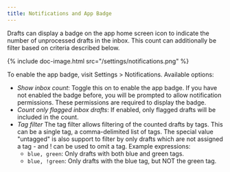 ```yaml
---
title: Notifications and App Badge
---
```


Drafts can display a badge on the app home screen icon to indicate the number of unprocessed drafts in the inbox. This count can additionally be filter based on criteria described below.

{% include doc-image.html src="/settings/notifications.png" %}

To enable the app badge, visit Settings > Notifications. Available options:

- *Show inbox count*: Toggle this on to enable the app badge. If you have not enabled the badge before, you will be prompted to allow notification permissions. These permissions are required to display the badge.
- *Count only flagged inbox drafts*: If enabled, only flagged drafts will be included in the count.
- *Tag filter* The tag filter allows filtering of the counted drafts by tags. This can be a single tag, a comma-delimited list of tags. The special value "untagged" is also support to filter by only drafts which are not assigned a tag - and ! can be used to omit a tag. Example expressions:
  - `blue, green`: Only drafts with both blue and green tags.
  - `blue, !green`: Only drafts with the blue tag, but NOT the green tag.
